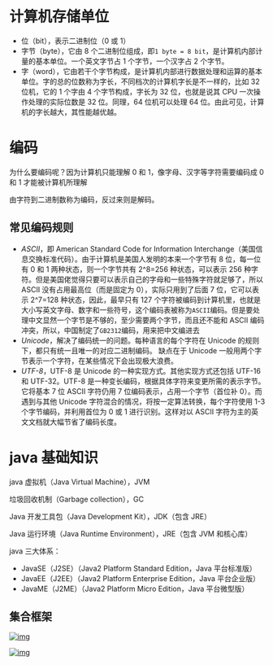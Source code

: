 # 计算机存储单位

- 位（bit），表示二进制位（0 或 1）
- 字节（byte），它由 8 个二进制位组成，即`1 byte = 8 bit`，是计算机内部计量的基本单位。一个英文字节占 1 个字节，一个汉字占 2 个字节。
- 字（word），它由若干个字节构成，是计算机内部进行数据处理和运算的基本单位。字的总的位数称为字长，不同档次的计算机字长是不一样的，比如 32 位机，它的 1 个字由 4 个字节构成，字长为 32 位，也就是说其 CPU 一次操作处理的实际位数是 32 位。同理，64 位机可以处理 64 位。由此可见，计算机的字长越大，其性能越优越。



# 编码

为什么要编码呢？因为计算机只能理解 0 和 1，像字母、汉字等字符需要编码成 0 和 1 才能被计算机所理解

由字符到二进制数称为编码，反过来则是解码。

## 常见编码规则

- _ASCII_，即 American Standard Code for Information Interchange（美国信息交换标准代码）。由于计算机是美国人发明的本来一个字节有 8 位，每一位有 0 和 1 两种状态，则一个字节共有 2^8=256 种状态，可以表示 256 种字符。但是美国佬觉得只要可以表示自己的字母和一些特殊字符就足够了，所以 ASCII 没有占用最高位（而是固定为 0），实际只用到了后面 7 位，它可以表示 2^7=128 种状态，因此，最早只有 127 个字符被编码到计算机里，也就是大小写英文字母、数字和一些符号，这个编码表被称为`ASCII`编码。但是要处理中文显然一个字节是不够的，至少需要两个字节，而且还不能和 ASCII 编码冲突，所以，中国制定了`GB2312`编码，用来把中文编进去
- _Unicode_，解决了编码统一的问题。每种语言的每个字符在 Unicode 的规则下，都只有统一且唯一的对应二进制编码。 缺点在于 Unicode 一般用两个字节表示一个字符，在某些情况下会出现极大浪费。
- _UTF-8_，UTF-8 是 Unicode 的一种实现方式。其他实现方式还包括 UTF-16 和 UTF-32。UTF-8 是一种变长编码，根据具体字符来变更所需的表示字节。它将基本 7 位 ASCII 字符仍用 7 位编码表示，占用一个字节（首位补 0）。而遇到与其他 Unicode 字符混合的情况，将按一定算法转换，每个字符使用 1-3 个字节编码，并利用首位为 0 或 1 进行识别。这样对以 ASCII 字符为主的英文文档就大幅节省了编码长度。

# java 基础知识

java 虚拟机（Java Virtual Machine），JVM

垃圾回收机制（Garbage collection），GC

Java 开发工具包（Java Development Kit），JDK（包含 JRE）

Java 运行环境（Java Runtime Environment），JRE（包含 JVM 和核心库）

java 三大体系：

- JavaSE（J2SE）（Java2 Platform Standard Edition，Java 平台标准版）
- JavaEE（J2EE）（Java2 Platform Enterprise Edition，Java 平台企业版）
- JavaME（J2ME）（Java2 Platform Micro Edition，Java 平台微型版）

## 集合框架

[![img](https://ftp.bmp.ovh/imgs/2020/02/ff803b82be619d66.png)](https://ftp.bmp.ovh/imgs/2020/02/ff803b82be619d66.png)

[![img](https://ftp.bmp.ovh/imgs/2020/02/63566ea364d8cfd8.png)](https://ftp.bmp.ovh/imgs/2020/02/63566ea364d8cfd8.png)

